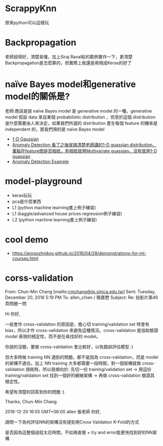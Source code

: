 # ScrappyKnn
原來python可以這樣玩

# Backpropagation
老師說得好，清楚易懂，加上Siraj Raval給的範例實作一下，更清楚Backpropagation是怎麼算的，但實際上我還是用現成Keras的好了

# naïve Bayes model和generative model的關係是?
老師:應該是說 naïve Bayes model 是 generative model 的一種，generative model 假設 data 來自某個 probabilistic distribution ，但至於這個 distribution 是什麼需要由人來決定，如果我們所選的 distribution 產生每個 feature 的機率是 independent 的，那我們用的是 naïve Bayes model

* [1-D Gaussian](http://speech.ee.ntu.edu.tw/~tlkagk/courses/ML_2016/Lecture/Classification%20(v3).pdf#page=26)
* [Anomaly Detection 看了之後就搞清楚老師講的1-D guassian distribution，重點在feature間是否相依，有相依就用Multivariate guassian，沒有就用1-D guassian](https://marcovaldong.github.io/2016/04/11/Machine-Learning%E7%AC%AC%E4%B9%9D%E5%91%A8%E7%AC%94%E8%AE%B0%EF%BC%9A%E5%BC%82%E5%B8%B8%E6%A3%80%E6%B5%8B%E5%92%8C%E6%8E%A8%E8%8D%90%E7%B3%BB%E7%BB%9F/)
* [Anomaly Detection Example](https://github.com/aqibsaeed/Anomaly-Detection/blob/master/Anomaly%20Detection.ipynb)

# model-playground

* keras玩玩
* pca是什麼東西
* L1 (python machine learning書上例子練習)
* L1 (kaggle/advanced house prices regression例子練習)
* L2 (python machine learning書上例子練習)

# cool demo

* https://arogozhnikov.github.io/2016/04/28/demonstrations-for-ml-courses.html


# corss-validation

From: Chun-Min Chang [mailto:cmchang@iis.sinica.edu.tw] 
Sent: Tuesday, December 20, 2016 5:19 PM
To: allen_chien / 簡嘉懋
Subject: Re: 投影片第46頁問題一問

Hi 你好,

一般會作 cross-validation 的原因是，擔心切 training/validation set 時會有 bias，所以才作 cross-validation 來避免這種情況。cross-validation 是協助驗證 model 表現的穩定性，而不是在尋找好的 model。

你說的沒錯，要做 cross-validation 會比較好，以免錯誤評估模型 :)

但大多時候 training NN 遇到的問題，都不是因為 cross-validation，而是 model 的架構不適合。加上 NN training 大多都需要一段時間，對一個架構就做 cross-validation 很耗時，所以我傾向於:
先切一份 training/validation set -> 用這份 training/validation set 找到一個好的網絡架構 -> 再做 cross-validation 驗證其穩定性。

希望有清楚的回答到你的問題 :)

Thanks,
Chun-Min Chang

2016-12-20 16:55 GMT+08:00 allen
張老師 你好,
 
請問一下為何評估NN的架構沒有提到用Cross Validation K-Fold的方式
 
是否因為這整個過程太花時間，不如用直覺 + try and error能更快找到好的NN架構

